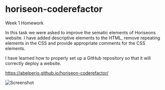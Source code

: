 # horiseon-coderefactor
Week 1 Homework

In this task we were asked to improve the sematic elements of Horiseons website. I have added descriptive elements to the HTML, remove repeating elements in the CSS and provide appropriate comments for the CSS elements. 

I have learned how to properly set up a GitHub repository so that it will correctly deploy a website.

 https://abelperio.github.io/horiseon-coderefactor/

 ![Screenshot](../horiseon-coderefactor/assets/images/deployedscreenshot.png)